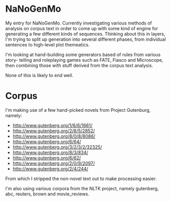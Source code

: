 # NaNoGenMo

My entry for NaNoGenMo. Currently investigating various methods of analysis on
corpus text in order to come up with some kind of engine for generating a few
different kinds of sequences. Thinking about this in layers, I'm trying to split
up generation into several different phases, from individual sentences to
high-level plot themeatics.

I'm looking at hand-building some generators based of rules from various story-
telling and roleplaying games such as FATE, Fiasco and Microscope, then 
combining those with stuff derived from the corpus text analysis.

None of this is likely to end well.

# Corpus

I'm making use of a few hand-picked novels from Project Gutenburg, namely:

 * http://www.gutenberg.org/1/6/6/1661/
 * http://www.gutenberg.org/2/8/5/2852/
 * http://www.gutenberg.org/8/0/8/8086/
 * http://www.gutenberg.org/6/64/
 * http://www.gutenberg.org/3/2/3/2/32325/
 * http://www.gutenberg.org/8/3/834/
 * http://www.gutenberg.org/6/62/
 * http://www.gutenberg.org/2/0/9/2097/
 * http://www.gutenberg.org/2/4/244/

From which I stripped the non-novel text out to make processing easier.

I'm also using various corpora from the NLTK project, namely gutenberg, abc, 
reuters, brown and movie_reviews.
